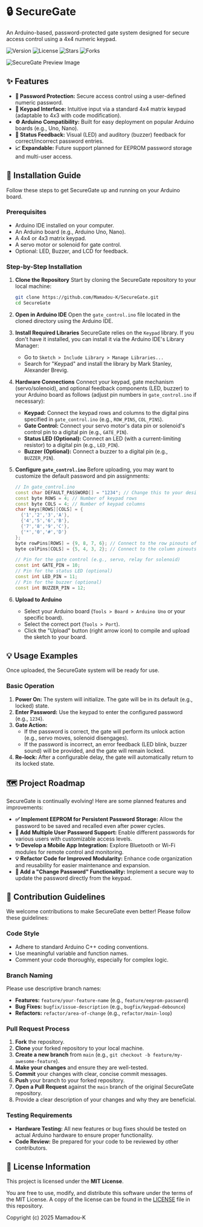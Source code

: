 # 🔒 SecureGate

An Arduino-based, password-protected gate system designed for secure access control using a 4x4 numeric keypad.

![Version](https://img.shields.io/badge/version-1.0.0-blue)
![License](https://img.shields.io/badge/license-MIT_License-green)
![Stars](https://img.shields.io/github/stars/Mamadou-K/SecureGate?style=social)
![Forks](https://img.shields.io/github/forks/Mamadou-K/SecureGate?style=social)

![SecureGate Preview Image](/preview_example.png)

## ✨ Features

* **🔑 Password Protection:** Secure access control using a user-defined numeric password.
* **🔢 Keypad Interface:** Intuitive input via a standard 4x4 matrix keypad (adaptable to 4x3 with code modification).
* **⚙️ Arduino Compatibility:** Built for easy deployment on popular Arduino boards (e.g., Uno, Nano).
* **🔔 Status Feedback:** Visual (LED) and auditory (buzzer) feedback for correct/incorrect password entries.
* **📈 Expandable:** Future support planned for EEPROM password storage and multi-user access.


## 🚀 Installation Guide

Follow these steps to get SecureGate up and running on your Arduino board.

### Prerequisites

*   Arduino IDE installed on your computer.
*   An Arduino board (e.g., Arduino Uno, Nano).
*   A 4x4 or 4x3 matrix keypad.
*   A servo motor or solenoid for gate control.
*   Optional: LED, Buzzer, and LCD for feedback.

### Step-by-Step Installation

1.  **Clone the Repository**
    Start by cloning the SecureGate repository to your local machine:

    ```bash
    git clone https://github.com/Mamadou-K/SecureGate.git
    cd SecureGate
    ```

2.  **Open in Arduino IDE**
    Open the `gate_control.ino` file located in the cloned directory using the Arduino IDE.

3.  **Install Required Libraries**
    SecureGate relies on the `Keypad` library. If you don't have it installed, you can install it via the Arduino IDE's Library Manager:
    *   Go to `Sketch > Include Library > Manage Libraries...`
    *   Search for "Keypad" and install the library by Mark Stanley, Alexander Brevig.

4.  **Hardware Connections**
    Connect your keypad, gate mechanism (servo/solenoid), and optional feedback components (LED, buzzer) to your Arduino board as follows (adjust pin numbers in `gate_control.ino` if necessary):

    *   **Keypad:** Connect the keypad rows and columns to the digital pins specified in `gate_control.ino` (e.g., `ROW_PINS`, `COL_PINS`).
    *   **Gate Control:** Connect your servo motor's data pin or solenoid's control pin to a digital pin (e.g., `GATE_PIN`).
    *   **Status LED (Optional):** Connect an LED (with a current-limiting resistor) to a digital pin (e.g., `LED_PIN`).
    *   **Buzzer (Optional):** Connect a buzzer to a digital pin (e.g., `BUZZER_PIN`).

5.  **Configure `gate_control.ino`**
    Before uploading, you may want to customize the default password and pin assignments:

    ```cpp
    // In gate_control.ino
    const char DEFAULT_PASSWORD[] = "1234"; // Change this to your desired password
    const byte ROWS = 4; // Number of keypad rows
    const byte COLS = 4; // Number of keypad columns
    char keys[ROWS][COLS] = {
      {'1','2','3','A'},
      {'4','5','6','B'},
      {'7','8','9','C'},
      {'*','0','#','D'}
    };
    byte rowPins[ROWS] = {9, 8, 7, 6}; // Connect to the row pinouts of the keypad
    byte colPins[COLS] = {5, 4, 3, 2}; // Connect to the column pinouts of the keypad

    // Pin for the gate control (e.g., servo, relay for solenoid)
    const int GATE_PIN = 10;
    // Pin for the status LED (optional)
    const int LED_PIN = 11;
    // Pin for the buzzer (optional)
    const int BUZZER_PIN = 12;
    ```

6.  **Upload to Arduino**
    *   Select your Arduino board (`Tools > Board > Arduino Uno` or your specific board).
    *   Select the correct port (`Tools > Port`).
    *   Click the "Upload" button (right arrow icon) to compile and upload the sketch to your board.


## 💡 Usage Examples

Once uploaded, the SecureGate system will be ready for use.

### Basic Operation

1.  **Power On:** The system will initialize. The gate will be in its default (e.g., locked) state.
2.  **Enter Password:** Use the keypad to enter the configured password (e.g., `1234`).
3.  **Gate Action:**
    *   If the password is correct, the gate will perform its unlock action (e.g., servo moves, solenoid disengages).
    *   If the password is incorrect, an error feedback (LED blink, buzzer sound) will be provided, and the gate will remain locked.
4.  **Re-lock:** After a configurable delay, the gate will automatically return to its locked state.

## 🗺️ Project Roadmap

SecureGate is continually evolving! Here are some planned features and improvements:

*   **✅ Implement EEPROM for Persistent Password Storage:** Allow the password to be saved and recalled even after power cycles.
*   **🚧 Add Multiple User Password Support:** Enable different passwords for various users with customizable access levels.
*   **✨ Develop a Mobile App Integration:** Explore Bluetooth or Wi-Fi modules for remote control and monitoring.
*   **💡 Refactor Code for Improved Modularity:** Enhance code organization and reusability for easier maintenance and expansion.
*   **🔄 Add a "Change Password" Functionality:** Implement a secure way to update the password directly from the keypad.


## 🤝 Contribution Guidelines

We welcome contributions to make SecureGate even better! Please follow these guidelines:

### Code Style

*   Adhere to standard Arduino C++ coding conventions.
*   Use meaningful variable and function names.
*   Comment your code thoroughly, especially for complex logic.

### Branch Naming

Please use descriptive branch names:

*   **Features:** `feature/your-feature-name` (e.g., `feature/eeprom-password`)
*   **Bug Fixes:** `bugfix/issue-description` (e.g., `bugfix/keypad-debounce`)
*   **Refactors:** `refactor/area-of-change` (e.g., `refactor/main-loop`)

### Pull Request Process

1.  **Fork** the repository.
2.  **Clone** your forked repository to your local machine.
3.  **Create a new branch** from `main` (e.g., `git checkout -b feature/my-awesome-feature`).
4.  **Make your changes** and ensure they are well-tested.
5.  **Commit** your changes with clear, concise commit messages.
6.  **Push** your branch to your forked repository.
7.  **Open a Pull Request** against the `main` branch of the original SecureGate repository.
8.  Provide a clear description of your changes and why they are beneficial.

### Testing Requirements

*   **Hardware Testing:** All new features or bug fixes should be tested on actual Arduino hardware to ensure proper functionality.
*   **Code Review:** Be prepared for your code to be reviewed by other contributors.


## 📄 License Information

This project is licensed under the **MIT License**.

You are free to use, modify, and distribute this software under the terms of the MIT License. A copy of the license can be found in the [LICENSE](LICENSE) file in this repository.

Copyright (c) 2025 Mamadou-K
